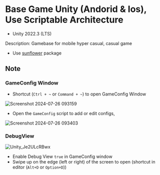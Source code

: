# Base Game Unity (Andorid & Ios), Use Scriptable Architecture
- Unity 2022.3 (LTS)
  
Description: Gamebase for mobile hyper casual, casual game 

- Use [sunflower](https://github.com/VirtueSky/sunflower) package

## Note
### GameConfig Window
- Shortcut (`Ctrl + ~` or `Command + ~`) to open GameConfig Window

![Screenshot 2024-07-26 093159](https://github.com/user-attachments/assets/11ac42bb-3ea1-489b-afe6-00fabd409ec0)

- Open the `GameConfig` script to add or edit configs,


![Screenshot 2024-07-26 093403](https://github.com/user-attachments/assets/10b0a2ce-7f34-48ea-b6fe-487b640c3cbf)

### DebugView

![Unity_Je2ULcRBwx](https://github.com/user-attachments/assets/9f71d670-60cd-4069-8507-36afe641ec1b)

- Enable Debug View `true` in GameConfig window
- Swipe up on the edge (left or right) of the screen to open (shortcut in editor (`Alt+D` or `Option+D`))


